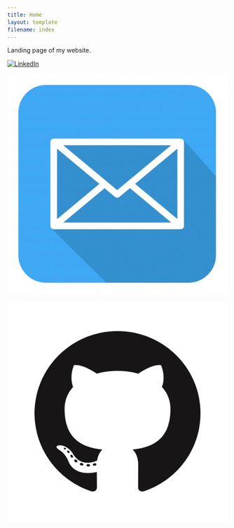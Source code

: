 ```yaml
---
title: Home
layout: template
filename: index
--- 
```


Landing page of my website.

[![LinkedIn](<img src="linkedin.webp" width="40" height="40"/>)](https://www.linkedin.com/in/adam-horsler-ab5a7116b/)

[![Email](email_logo.jpg)](mailto:horsadam@gmail.com)

[![Github page](GitHub-Mark.png)](https://github.com/horsada/)